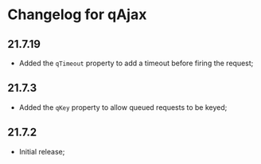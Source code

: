 # Changelog for qAjax

## 21.7.19
* Added the `qTimeout` property to add a timeout before firing the request;

## 21.7.3
* Added the `qKey` property to allow queued requests to be keyed;

## 21.7.2
* Initial release;
